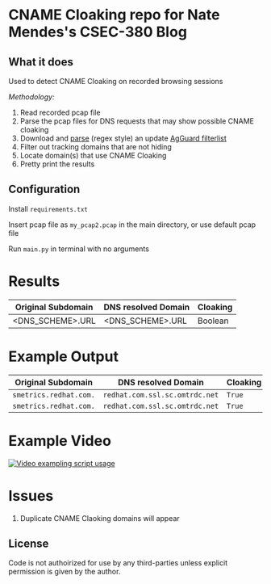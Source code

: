 # CNAME Cloaking repo for Nate Mendes's CSEC-380 Blog

## What it does

Used to detect CNAME Cloaking on recorded browsing sessions

*Methodology:*

1) Read recorded pcap file
2) Parse the pcap files for DNS requests that may show possible CNAME cloaking
3) Download and [parse](https://kb.adguard.com/en/general/how-to-create-your-own-ad-filters) (regex style) an
   update [AgGuard filterlist](https://github.com/AdguardTeam/AdguardFilters/blob/master/SpywareFilter/sections/tracking_servers.txt)
4) Filter out tracking domains that are not hiding
5) Locate domain(s) that use CNAME Cloaking
6) Pretty print the results

## Configuration

Install `requirements.txt`

Insert pcap file as `my_pcap2.pcap` in the main directory, or use default pcap file

Run `main.py` in terminal with no arguments

# Results

| Original Subdomain | DNS resolved Domain   | Cloaking
| --- | --- | --- |
| <DNS_SCHEME>.URL | <DNS_SCHEME>.URL   | Boolean | 

# Example Output

| Original Subdomain | DNS resolved Domain   | Cloaking
| --- | --- | --- |
| `smetrics.redhat.com.` | `redhat.com.ssl.sc.omtrdc.net`   | `True` | 
| `smetrics.redhat.com.` | `redhat.com.ssl.sc.omtrdc.net`   | `True` | 

# Example Video

[![Video exampling script usage](https://www.lifewire.com/thmb/xu0jkFPan7bOG0VKxkgU8xr8Xu4=/2644x1133/filters:no_upscale():max_bytes(150000):strip_icc()/GettyImages-585297068-52005387a57248a19e3ee29bc1af44b4.jpg)](https://www.youtube.com/watch?v=lym2KEEcZ4I "Watch how to use this simple script on any website")

# Issues

1) Duplicate CNAME Claoking domains will appear


## License
Code is not authoirized for use by any third-parties unless explicit permission is given by the author.  

